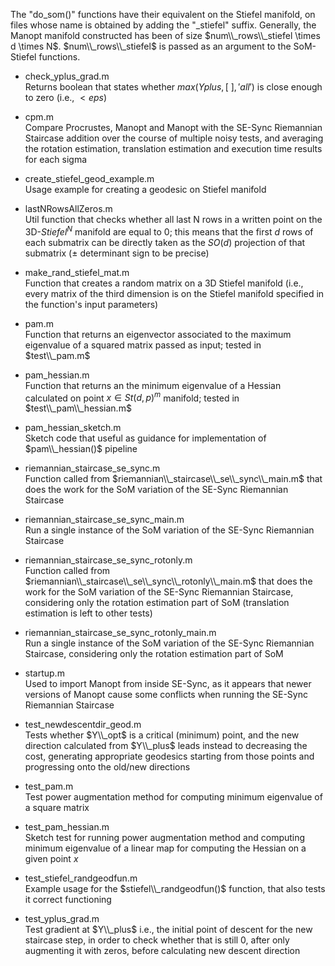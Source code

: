 The "do\_som()" functions have their equivalent on the Stiefel manifold, on files whose name is obtained by adding the "\_stiefel" suffix.
Generally, the Manopt manifold constructed has been of size $num\\_rows\\_stiefel \times d \times N$. $num\\_rows\\_stiefel$ is passed as an argument to the SoM-Stiefel functions.


- check\_yplus\_grad.m\
Returns boolean that states whether $max(Yplus, [~], 'all')$ is close enough to zero (i.e., $< eps$)

- cpm.m\
Compare Procrustes, Manopt and Manopt with the SE-Sync Riemannian Staircase addition over the course of multiple noisy tests, and averaging the rotation estimation, translation estimation and execution time results for each sigma

- create\_stiefel\_geod\_example.m\
Usage example for creating a geodesic on Stiefel manifold

- lastNRowsAllZeros.m\
Util function that checks whether all last N rows in a written point on the 3D-$Stiefel^N$ manifold are equal to 0; this means that the first $d$ rows of each submatrix can be directly taken as the $SO(d)$ projection of that submatrix ($\pm$ determinant sign to be precise)

- make\_rand\_stiefel\_mat.m\
Function that creates a random matrix on a 3D Stiefel manifold (i.e., every matrix of the third dimension is on the Stiefel manifold specified in the function's input parameters)

- pam.m\
Function that returns an eigenvector associated to the maximum eigenvalue of a squared matrix passed as input; tested in $test\\_pam.m$

- pam\_hessian.m\
Function that returns an the minimum eigenvalue of a Hessian calculated on point $x\in St(d,p)^m$ manifold; tested in $test\\_pam\\_hessian.m$

- pam\_hessian\_sketch.m\
Sketch code that useful as guidance for implementation of $pam\\_hessian()$ pipeline

- riemannian\_staircase\_se\_sync.m\
Function called from $riemannian\\_staircase\\_se\\_sync\\_main.m$ that does the work for the SoM variation of the SE-Sync Riemannian Staircase

- riemannian\_staircase\_se\_sync\_main.m\
Run a single instance of the SoM variation of the SE-Sync Riemannian Staircase

- riemannian\_staircase\_se\_sync\_rotonly.m\
Function called from $riemannian\\_staircase\\_se\\_sync\\_rotonly\\_main.m$ that does the work for the SoM variation of the SE-Sync Riemannian Staircase, considering only the rotation estimation part of SoM (translation estimation is left to other tests)

- riemannian\_staircase\_se\_sync\_rotonly\_main.m\
Run a single instance of the SoM variation of the SE-Sync Riemannian Staircase, considering only the rotation estimation part of SoM

- startup.m\
Used to import Manopt from inside SE-Sync, as it appears that newer versions of Manopt cause some conflicts when running the SE-Sync Riemannian Staircase

- test\_newdescentdir\_geod.m\
Tests whether $Y\\_opt$ is a critical (minimum) point, and the new direction calculated from $Y\\_plus$ leads instead to decreasing the cost, generating appropriate geodesics starting from those points and progressing onto the old/new directions

- test\_pam.m\
Test power augmentation method for computing minimum eigenvalue of a square matrix

- test\_pam\_hessian.m\
Sketch test for running power augmentation method and computing minimum eigenvalue of a linear map for computing the Hessian on a given point $x$

- test\_stiefel\_randgeodfun.m\
Example usage for the $stiefel\\_randgeodfun()$ function, that also tests it correct functioning

- test\_yplus\_grad.m\
Test gradient at $Y\\_plus$ i.e., the initial point of descent for the new staircase step, in order to check whether that is still 0, after only augmenting it with zeros, before calculating new descent direction


